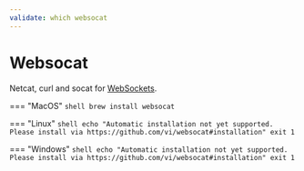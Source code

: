 ```yaml
---
validate: which websocat
---
```


# Websocat

Netcat, curl and socat for [WebSockets](https://en.wikipedia.org/wiki/WebSocket).

=== "MacOS"
    ```shell
    brew install websocat
    ```
    
=== "Linux"
    ```shell
    echo "Automatic installation not yet supported. Please install via https://github.com/vi/websocat#installation"
    exit 1
    ```

=== "Windows"
    ```shell
    echo "Automatic installation not yet supported. Please install via https://github.com/vi/websocat#installation"
    exit 1
    ```
